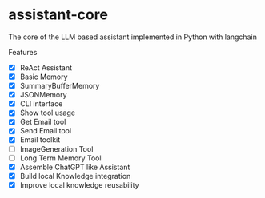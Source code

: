# assistant-core
The core of the LLM based assistant implemented in Python with langchain

Features
- [x] ReAct Assistant
- [x] Basic Memory
- [x] SummaryBufferMemory
- [x] JSONMemory
- [x] CLI interface
- [x] Show tool usage
- [x] Get Email tool
- [x] Send Email tool
- [x] Email toolkit
- [ ] ImageGeneration Tool
- [ ] Long Term Memory Tool
- [x] Assemble ChatGPT like Assistant
- [x] Build local Knowledge integration
- [x] Improve local knowledge reusability